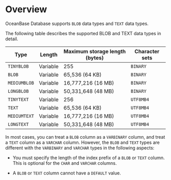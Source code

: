 # Overview

OceanBase Database supports `BLOB` data types and `TEXT` data types.

The following table describes the supported BLOB and TEXT data types in detail.

| Type | Length | Maximum storage length (bytes) | Character sets |
|--------------|----|----------------|-----------|
| `TINYBLOB` | Variable | 255 | `BINARY` |
| `BLOB` | Variable | 65,536 (64 KB) | `BINARY` |
| `MEDIUMBLOB` | Variable | 16,777,216 (16 MB) | `BINARY` |
| `LONGBLOB` | Variable | 50,331,648 (48 MB) | `BINARY` |
| `TINYTEXT` | Variable | 256 | `UTF8MB4` |
| `TEXT` | Variable | 65,536 (64 KB) | `UTF8MB4` |
| `MEDIUMTEXT` | Variable | 16,777,216 (16 MB) | `UTF8MB4` |
| `LONGTEXT` | Variable | 50,331,648 (48 MB) | `UTF8MB4` |

In most cases, you can treat a `BLOB` column as a `VARBINARY` column, and treat a `TEXT` column as a `VARCHAR` column. However, the `BLOB` and `TEXT` types are different with the `VARBINARY` and `VARCHAR` types in the following aspects:

* You must specify the length of the index prefix of a `BLOB` or `TEXT` column. This is optional for the `CHAR` and `VARCHAR` columns.

* A `BLOB` or `TEXT` column cannot have a `DEFAULT` value.
